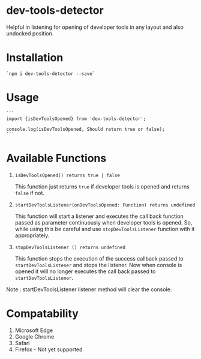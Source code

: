 # dev-tools-detector

Helpful in listening for opening of developer tools in any layout and also undocked position.

# Installation

    `npm i dev-tools-detector --save`

# Usage

    ```
    import {isDevToolsOpened} from 'dev-tools-detector';

    console.log(isDevToolsOpened, Should return true or false);
    ```

# Available Functions

1. `isDevToolsOpened() returns true | false`

   This function just returns `true` if developer tools is opened and returns `false` if not.

2. `startDevToolsListener(onDevToolsOpened: Function) returns undefined`

   This function will start a listener and executes the call back function passed as parameter continuously when developer tools is opened. So, while using this be careful and use `stopDevToolsListener` function with it appropriately.

3. `stopDevToolsListener () returns undefined`

   This function stops the execution of the success callback passed to `startDevToolsListener` and stops the listener. Now when console is opened it will no longer executes the call back passed to `startDevToolsListener`.

Note : startDevToolsListener listener method will clear the console.

# Compatability

1. Microsoft Edge
2. Google Chrome
3. Safari
4. Firefox - Not yet supported
